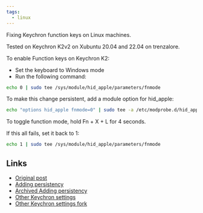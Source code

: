 ```yaml
---
tags:
  - linux
---
```

Fixing Keychron function keys on Linux machines.

Tested on Keychron K2v2 on Xubuntu 20.04 and 22.04 on trenzalore.

To enable Function keys on Keychron K2:
+ Set the keyboard to Windows mode
+ Run the following command:

```sh
echo 0 | sudo tee /sys/module/hid_apple/parameters/fnmode
```

To make this change persistent, add a module option for hid_apple:

```sh
echo "options hid_apple fnmode=0" | sudo tee -a /etc/modprobe.d/hid_apple.conf
```

To toggle function mode, hold Fn + X + L for 4 seconds.

If this all fails, set it back to 1:

```sh
echo 1 | sudo tee /sys/module/hid_apple/parameters/fnmode
```

## Links
 - [Original post](https://www.reddit.com/r/MechanicalKeyboards/comments/d5io49/keychron_k2_f_keys_dont_work_w_linux_help/)
 - [Adding persistency](https://mikeshade.com/posts/keychron-linux-function-keys/)
 - [Archived Adding persistency](https://web.archive.org/web/20220721020355/https://mikeshade.com/posts/keychron-linux-function-keys/)
 - [Other Keychron settings](https://github.com/Kurgol/keychron/blob/master/k2.md)
 - [Other Keychron settings fork](https://github.com/pavo-etc/keychron)

